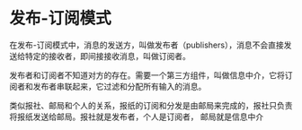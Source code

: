 # 发布-订阅模式

在发布-订阅模式中，消息的发送方，叫做发布者（publishers），消息不会直接发送给特定的接收者，即间接接收消息，叫做订阅者。

发布者和订阅者不知道对方的存在。需要一个第三方组件，叫做信息中介，它将订阅者和发布者串联起来，它过滤和分配所有输入的消息。

类似报社、邮局和个人的关系，报纸的订阅和分发是由邮局来完成的，报社只负责将报纸发送给邮局。报社就是发布者，个人是订阅者，
邮局就是信息中介
